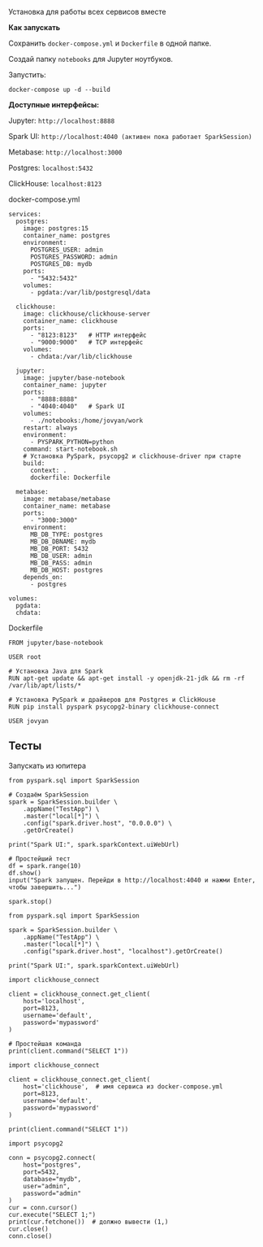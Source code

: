 Установка для работы всех сервисов вместе

**Как запускать**

Сохранить `docker-compose.yml` и `Dockerfile` в одной папке.

Создай папку `notebooks` для Jupyter ноутбуков.

Запустить:

`docker-compose up -d --build`


**Доступные интерфейсы:**

Jupyter: `http://localhost:8888`

Spark UI: `http://localhost:4040 (активен пока работает SparkSession)`

Metabase: `http://localhost:3000`

Postgres: `localhost:5432`

ClickHouse: `localhost:8123`


docker-compose.yml
```
services:
  postgres:
    image: postgres:15
    container_name: postgres
    environment:
      POSTGRES_USER: admin
      POSTGRES_PASSWORD: admin
      POSTGRES_DB: mydb
    ports:
      - "5432:5432"
    volumes:
      - pgdata:/var/lib/postgresql/data

  clickhouse:
    image: clickhouse/clickhouse-server
    container_name: clickhouse
    ports:
      - "8123:8123"   # HTTP интерфейс
      - "9000:9000"   # TCP интерфейс
    volumes:
      - chdata:/var/lib/clickhouse

  jupyter:
    image: jupyter/base-notebook
    container_name: jupyter
    ports:
      - "8888:8888"
      - "4040:4040"   # Spark UI
    volumes:
      - ./notebooks:/home/jovyan/work
    restart: always
    environment:
      - PYSPARK_PYTHON=python
    command: start-notebook.sh
    # Установка PySpark, psycopg2 и clickhouse-driver при старте
    build:
      context: .
      dockerfile: Dockerfile

  metabase:
    image: metabase/metabase
    container_name: metabase
    ports:
      - "3000:3000"
    environment:
      MB_DB_TYPE: postgres
      MB_DB_DBNAME: mydb
      MB_DB_PORT: 5432
      MB_DB_USER: admin
      MB_DB_PASS: admin
      MB_DB_HOST: postgres
    depends_on:
      - postgres

volumes:
  pgdata:
  chdata:
```

Dockerfile
```
FROM jupyter/base-notebook

USER root

# Установка Java для Spark
RUN apt-get update && apt-get install -y openjdk-21-jdk && rm -rf /var/lib/apt/lists/*

# Установка PySpark и драйверов для Postgres и ClickHouse
RUN pip install pyspark psycopg2-binary clickhouse-connect

USER jovyan
```

## Тесты

Запускать из юпитера

```
from pyspark.sql import SparkSession

# Создаём SparkSession
spark = SparkSession.builder \
    .appName("TestApp") \
    .master("local[*]") \
    .config("spark.driver.host", "0.0.0.0") \
    .getOrCreate()

print("Spark UI:", spark.sparkContext.uiWebUrl)

# Простейший тест
df = spark.range(10)
df.show()
input("Spark запущен. Перейди в http://localhost:4040 и нажми Enter, чтобы завершить...")
```

```
spark.stop()
```

```
from pyspark.sql import SparkSession

spark = SparkSession.builder \
    .appName("TestApp") \
    .master("local[*]") \
    .config("spark.driver.host", "localhost").getOrCreate()
```

```
print("Spark UI:", spark.sparkContext.uiWebUrl)
````

```
import clickhouse_connect

client = clickhouse_connect.get_client(
    host='localhost',
    port=8123,
    username='default',
    password='mypassword'
)

# Простейшая команда
print(client.command("SELECT 1"))
```

```
import clickhouse_connect

client = clickhouse_connect.get_client(
    host='clickhouse',  # имя сервиса из docker-compose.yml
    port=8123,
    username='default',
    password='mypassword'
)

print(client.command("SELECT 1"))
```

```
import psycopg2

conn = psycopg2.connect(
    host="postgres",
    port=5432,
    database="mydb",
    user="admin",
    password="admin"
)
cur = conn.cursor()
cur.execute("SELECT 1;")
print(cur.fetchone())  # должно вывести (1,)
cur.close()
conn.close()
```
